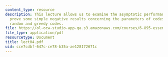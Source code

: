 ```yaml
---
content_type: resource
description: This lecture allows us to examine the asymptotic performance of codes,
  prove some simple negative results concerning the parameters of codes, and analyze
  random and greedy codes.
file: https://ol-ocw-studio-app-qa.s3.amazonaws.com/courses/6-895-essential-coding-theory-fall-2004/cce7cdbf647cce78b35aae128172671c_lect04.pdf
file_type: application/pdf
resourcetype: Document
title: lect04.pdf
uid: cce7cdbf-647c-ce78-b35a-ae128172671c
---
```

